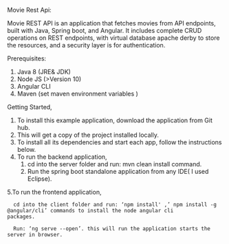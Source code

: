 Movie Rest Api:

Movie REST API is an application that fetches movies from API endpoints, built with Java, Spring boot, and Angular. It includes complete CRUD operations on REST endpoints, with virtual database apache derby to store the resources, and a security layer is for authentication.

Prerequisites:

1.	Java 8 (JRE& JDK)
2.	Node JS (>Version 10)
3.	Angular CLI 
4.	Maven (set maven environment variables )

Getting Started,

1.	To install this example application, download the application from Git hub.
2.	This will get a copy of the project installed locally. 
3.	To install all its dependencies and start each app, follow the instructions below. 
4.	To run the backend application,
      1) cd into the server folder and run: mvn clean install command.
      2) Run the spring boot standalone application from any IDE( I used Eclipse).
      
5.To run the frontend application, 
       
      cd into the client folder and run: ‘npm install' ,’ npm install -g @angular/cli’ commands to install the node angular cli                  packages.
      
      Run: ‘ng serve --open’. this will run the application starts the server in browser.
